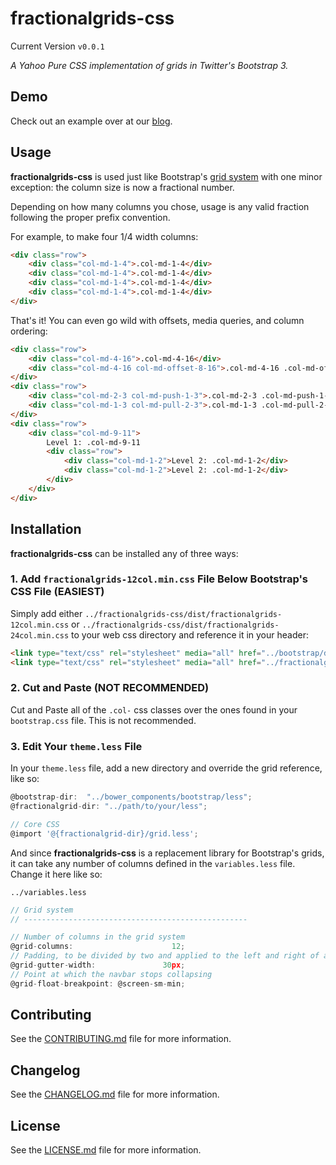 # fractionalgrids-css

Current Version `v0.0.1`

*A Yahoo Pure CSS implementation of grids in Twitter's Bootstrap 3.*

## Demo

Check out an example over at our [blog](http://appdev-confluence.mesd.k12.or.us:8090/display/APPDEV/Yahoo+Pure+Grids+with+Twitter+Bootstrap).

## Usage

**fractionalgrids-css** is used just like Bootstrap's [grid system](http://getbootstrap.com/css/#grid) with one minor exception:
the column size is now a fractional number.

Depending on how many columns you chose, usage is any valid fraction following the proper prefix convention.

For example, to make four 1/4 width columns:

```html
<div class="row">
    <div class="col-md-1-4">.col-md-1-4</div>
    <div class="col-md-1-4">.col-md-1-4</div>
    <div class="col-md-1-4">.col-md-1-4</div>
    <div class="col-md-1-4">.col-md-1-4</div>
</div>
```

That's it! You can even go wild with offsets, media queries, and column ordering:

```html
<div class="row">
    <div class="col-md-4-16">.col-md-4-16</div>
    <div class="col-md-4-16 col-md-offset-8-16">.col-md-4-16 .col-md-offset-8-16</div>
</div>
<div class="row">
    <div class="col-md-2-3 col-md-push-1-3">.col-md-2-3 .col-md-push-1-3</div>
    <div class="col-md-1-3 col-md-pull-2-3">.col-md-1-3 .col-md-pull-2-3</div>
</div>
<div class="row">
    <div class="col-md-9-11">
        Level 1: .col-md-9-11
        <div class="row">
            <div class="col-md-1-2">Level 2: .col-md-1-2</div>
            <div class="col-md-1-2">Level 2: .col-md-1-2</div>
        </div>
    </div>
</div>
```

## Installation

**fractionalgrids-css** can be installed any of three ways:

### 1. Add `fractionalgrids-12col.min.css` File Below Bootstrap's CSS File (EASIEST)

Simply add either `../fractionalgrids-css/dist/fractionalgrids-12col.min.css` or `../fractionalgrids-css/dist/fractionalgrids-24col.min.css`
to your web css directory and reference it in your header:

```html
<link type="text/css" rel="stylesheet" media="all" href="../bootstrap/dist/css/bootstrap.min.css">
<link type="text/css" rel="stylesheet" media="all" href="../fractionalgrids-css/dist/fractionalgrids-12col.min.css">
```

### 2. Cut and Paste (NOT RECOMMENDED)

Cut and Paste all of the `.col-` css classes over the ones found in your `bootstrap.css` file.
This is not recommended.

### 3. Edit Your `theme.less` File

In your `theme.less` file, add a new directory and override the grid reference, like so:

```javascript
@bootstrap-dir:  "../bower_components/bootstrap/less";
@fractionalgrid-dir: "../path/to/your/less";

// Core CSS
@import '@{fractionalgrid-dir}/grid.less';
```

And since **fractionalgrids-css** is a replacement library for Bootstrap's grids, it can take any number of columns defined in the `variables.less` file.
Change it here like so:

`../variables.less`

```javascript
// Grid system
// --------------------------------------------------

// Number of columns in the grid system
@grid-columns:                      12;
// Padding, to be divided by two and applied to the left and right of all columns
@grid-gutter-width:               30px;
// Point at which the navbar stops collapsing
@grid-float-breakpoint: @screen-sm-min;
```

## Contributing

See the [CONTRIBUTING.md](CONTRIBUTING.md) file for more information.

## Changelog

See the [CHANGELOG.md](CHANGELOG.md) file for more information.

## License

See the [LICENSE.md](LICENSE.md) file for more information.